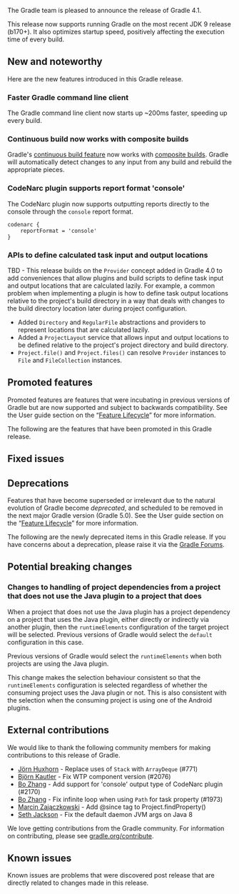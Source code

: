 The Gradle team is pleased to announce the release of Gradle 4.1.

This release now supports running Gradle on the most recent JDK 9 release (b170+). It also optimizes startup speed, positively affecting the execution time of every build.

## New and noteworthy

Here are the new features introduced in this Gradle release.

<!--
IMPORTANT: if this is a patch release, ensure that a prominent link is included in the foreword to all releases of the same minor stream.
Add-->


### Faster Gradle command line client

The Gradle command line client now starts up ~200ms faster, speeding up every build.

### Continuous build now works with composite builds

Gradle's [continuous build feature](userguide/continuous_build.html) now works with [composite builds](userguide/composite_builds.html). Gradle will automatically detect changes to any input from any build and rebuild the appropriate pieces.

### CodeNarc plugin supports report format 'console'

The CodeNarc plugin now supports outputting reports directly to the console through the `console` report format.
```
codenarc {
    reportFormat = 'console'
}
```

### APIs to define calculated task input and output locations

TBD - This release builds on the `Provider` concept added in Gradle 4.0 to add conveniences that allow plugins and build scripts to define task input and output locations that are calculated lazily. For example, a common problem when implementing a plugin is how to define task output locations relative to the project's build directory in a way that deals with changes to the build directory location later during project configuration.

- Added `Directory` and `RegularFile` abstractions and providers to represent locations that are calculated lazily.
- Added a `ProjectLayout` service that allows input and output locations to be defined relative to the project's project directory and build directory. 
- `Project.file()` and `Project.files()` can resolve `Provider` instances to `File` and `FileCollection` instances.

## Promoted features

Promoted features are features that were incubating in previous versions of Gradle but are now supported and subject to backwards compatibility.
See the User guide section on the “[Feature Lifecycle](userguide/feature_lifecycle.html)” for more information.

The following are the features that have been promoted in this Gradle release.

<!--
### Example promoted
-->

## Fixed issues

## Deprecations

Features that have become superseded or irrelevant due to the natural evolution of Gradle become *deprecated*, and scheduled to be removed
in the next major Gradle version (Gradle 5.0). See the User guide section on the “[Feature Lifecycle](userguide/feature_lifecycle.html)” for more information.

The following are the newly deprecated items in this Gradle release. If you have concerns about a deprecation, please raise it via the [Gradle Forums](https://discuss.gradle.org).

<!--
### Example deprecation
-->

## Potential breaking changes

### Changes to handling of project dependencies from a project that does not use the Java plugin to a project that does

When a project that does not use the Java plugin has a project dependency on a project that uses the Java plugin, either directly or indirectly via another plugin, then the `runtimeElements` configuration of the target project will be selected. Previous versions of Gradle would select the `default` configuration in this case.

Previous versions of Gradle would select the `runtimeElements` when both projects are using the Java plugin.

This change makes the selection behaviour consistent so that the `runtimeElements` configuration is selected regardless of whether the consuming project uses the Java plugin or not. This is also consistent with the selection when the consuming project is using one of the Android plugins.

## External contributions

We would like to thank the following community members for making contributions to this release of Gradle.

 - [Jörn Huxhorn](https://github.com/huxi) - Replace uses of `Stack` with `ArrayDeque` (#771)
 - [Björn Kautler](https://github.com/Vampire) - Fix WTP component version (#2076)
 - [Bo Zhang](https://github.com/blindpirate) - Add support for 'console' output type of CodeNarc plugin (#2170)
 - [Bo Zhang](https://github.com/blindpirate) - Fix infinite loop when using `Path` for task property (#1973)
 - [Marcin Zajączkowski](https://github.com/szpak) - Add @since tag to Project.findProperty()
 - [Seth Jackson](https://github.com/sethjackson) - Fix the default daemon JVM args on Java 8

We love getting contributions from the Gradle community. For information on contributing, please see [gradle.org/contribute](https://gradle.org/contribute).

## Known issues

Known issues are problems that were discovered post release that are directly related to changes made in this release.
